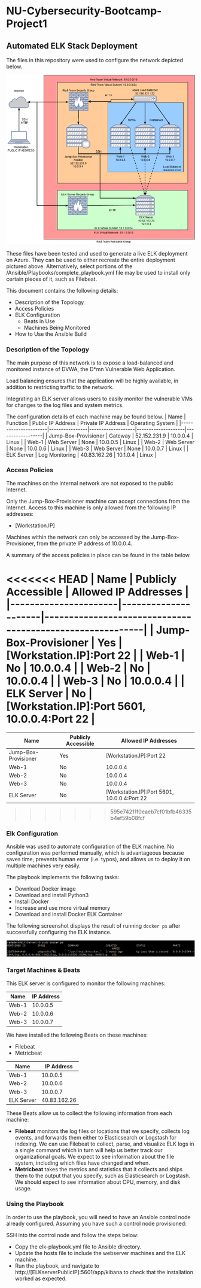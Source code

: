 # NU-Cybersecurity-Bootcamp-Project1

## Automated ELK Stack Deployment

The files in this repository were used to configure the network depicted below.

![Network Diagram](Diagram/Project_1_Diagram.png)


These files have been tested and used to generate a live ELK deployment on Azure. They can be used to either recreate the entire deployment pictured above. Alternatively, select portions of the /Ansible/Playbooks/complete_playbook.yml file may be used to install only certain pieces of it, such as Filebeat.

This document contains the following details:
- Description of the Topology
- Access Policies
- ELK Configuration
  - Beats in Use
  - Machines Being Monitored
- How to Use the Ansible Build


### Description of the Topology

The main purpose of this network is to expose a load-balanced and monitored instance of DVWA, the D*mn Vulnerable Web Application.

Load balancing ensures that the application will be highly available, in addition to restricting traffic to the network.

Integrating an ELK server allows users to easily monitor the vulnerable VMs for changes to the log files and system metrics.

The configuration details of each machine may be found below.
| Name                 | Function       | Public IP Address | Private IP Address | Operating System |
|----------------------|----------------|-------------------|--------------------|------------------|
| Jump-Box-Provisioner | Gateway        | 52.152.231.9      | 10.0.0.4           | Linux            |
| Web-1                | Web Server     | None              | 10.0.0.5           | Linux            |
| Web-2                | Web Server     | None              | 10.0.0.6           | Linux            |
| Web-3                | Web Server     | None              | 10.0.0.7           | Linux            |
| ELK Server           | Log Monitoring | 40.83.162.26      | 10.1.0.4           | Linux            |

### Access Policies

The machines on the internal network are not exposed to the public Internet. 

Only the Jump-Box-Provisioner machine can accept connections from the Internet. Access to this machine is only allowed from the following IP addresses:
- [Workstation.IP]

Machines within the network can only be accessed by the Jump-Box-Provisioner, from the private IP address of 10.0.0.4.

A summary of the access policies in place can be found in the table below.

<<<<<<< HEAD
| Name                 | Publicly Accessible | Allowed IP Addresses         				|
|----------------------|---------------------|----------------------------------------------------------|
| Jump-Box-Provisioner | Yes                 | [Workstation.IP]:Port 22     				|
| Web-1                | No                  | 10.0.0.4            	    				|
| Web-2                | No                  | 10.0.0.4             	    				|
| Web-3                | No                  | 10.0.0.4             	    				|
| ELK Server           | No                  | [Workstation.IP]:Port 5601, 10.0.0.4:Port 22             |
=======
| Name                 | Publicly Accessible | Allowed IP Addresses         				         |
|----------------------|---------------------|-----------------------------------------------|
| Jump-Box-Provisioner | Yes                 | [Workstation.IP]:Port 22     				         |
| Web-1                | No                  | 10.0.0.4            	    				             |
| Web-2                | No                  | 10.0.0.4             	    				           |
| Web-3                | No                  | 10.0.0.4             	    				           |
| ELK Server           | No                  | [Workstation.IP]:Port 5601, 10.0.0.4:Port 22  |
>>>>>>> 595e74211f0eaeb7cf01bfb46335b4ef59b08fcf

### Elk Configuration

Ansible was used to automate configuration of the ELK machine. No configuration was performed manually, which is advantageous because saves time, prevents human error (i.e. typos), and allows us to deploy it on multiple machines very easily.

The playbook implements the following tasks:

- Download Docker image
- Download and install Python3
- Install Docker
- Increase and use more virtual memory
- Download and install Docker ELK Container

The following screenshot displays the result of running `docker ps` after successfully configuring the ELK instance.

![docker ps output](Ansible/Images/ELK-Server-Docker-PS-output.png)

### Target Machines & Beats
This ELK server is configured to monitor the following machines:

| Name  | IP Address |
|-------|------------|
| Web-1 | 10.0.0.5   |
| Web-2 | 10.0.0.6   |
| Web-3 | 10.0.0.7   |

We have installed the following Beats on these machines:
- Filebeat
- Metricbeat

| Name       | IP Address   |
|------------|--------------|
| Web-1      | 10.0.0.5     |
| Web-2      | 10.0.0.6     |
| Web-3      | 10.0.0.7     |
| ELK Server | 40.83.162.26 |

These Beats allow us to collect the following information from each machine:
- **Filebeat** monitors the log files or locations that we specify, collects log events, and forwards them either to Elasticsearch or Logstash for indexing. We can use Filebeat to collect, parse, and visualize ELK logs in a single command which in turn will help us better track our organizational goals. We expect to see information about the file system, including which files have changed and when.
- **Metricbeat** takes the metrics and statistics that it collects and ships them to the output that you specify, such as Elasticsearch or Logstash. We should expect to see information about CPU, memory, and disk usage.

### Using the Playbook
In order to use the playbook, you will need to have an Ansible control node already configured. Assuming you have such a control node provisioned: 

SSH into the control node and follow the steps below:
- Copy the elk-playbook.yml file to Ansible directory.
- Update the hosts file to include the webserver machines and the ELK machine.
- Run the playbook, and navigate to http://[ELKserverPublicIP]:5601/app/kibana to check that the installation worked as expected.
